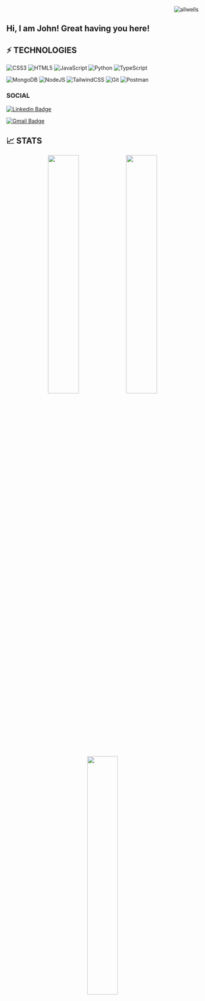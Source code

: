 <p align="right"> <img src="https://komarev.com/ghpvc/?username=kodaas&label=visitors%20&color=202124&style=plastic" alt="allwells" /> </p>

## Hi, I am John! Great having you here! <img src="https://raw.githubusercontent.com/aemmadi/aemmadi/master/wave.gif" width="5px">


<!-- I am Allwell Onen, currently pursuing my BSc in Computer Science from [Anchor University Lagos](https://aul.edu.ng/). I am a tech enthusiast. I am always open to collaborating on projects and innovative ideas. -->

<!-- [![John's github activity graph](https://activity-graph.herokuapp.com/graph?username=kodaas&theme=xcode)](https://git.io/kodaas) -->

## ⚡ TECHNOLOGIES

<!-- ### LANGUAGE -->

![CSS3](https://img.shields.io/badge/css3-%231572B6.svg?style=for-the-badge&logo=css3&logoColor=white)
![HTML5](https://img.shields.io/badge/html5-%23E34F26.svg?style=for-the-badge&logo=html5&logoColor=white)
![JavaScript](https://img.shields.io/badge/javascript-%23323330.svg?style=for-the-badge&logo=javascript&logoColor=%23F7DF1E)
![Python](https://img.shields.io/badge/python-3670A0?style=for-the-badge&logo=python&logoColor=ffdd54)
![TypeScript](https://img.shields.io/badge/typescript-%23007ACC.svg?style=for-the-badge&logo=typescript&logoColor=white)

<!-- ### FRAMEWORKS, PLATFORMS & LIBRARIES -->
![MongoDB](https://img.shields.io/badge/MongoDB-%234ea94b.svg?style=for-the-badge&logo=mongodb&logoColor=white)
![NodeJS](https://img.shields.io/badge/node.js-6DA55F?style=for-the-badge&logo=node.js&logoColor=white)
![TailwindCSS](https://img.shields.io/badge/tailwindcss-%2338B2AC.svg?style=for-the-badge&logo=tailwind-css&logoColor=white)
![Git](https://img.shields.io/badge/git-%23F05033.svg?style=for-the-badge&logo=git&logoColor=white)
![Postman](https://img.shields.io/badge/Postman-FF6C37?style=for-the-badge&logo=postman&logoColor=white)

<!-- ### DATABASES -->


<!-- ![MySQL](https://img.shields.io/badge/mysql-E26D00.svg?style=for-the-badge&logo=mysql&logoColor=white) -->
<!-- 
### ORM

![Prisma](https://img.shields.io/badge/Prisma-3982CE?style=for-the-badge&logo=Prisma&logoColor=white) -->

<!-- ### TESTING -->

<!-- ![cypress](https://img.shields.io/badge/-cypress-%23E5E5E5?style=for-the-badge&logo=cypress&logoColor=058a5e) -->
<!-- ![Jest](https://img.shields.io/badge/-jest-%23C21325?style=for-the-badge&logo=jest&logoColor=white) -->

<!-- ### OPERATING SYSTEM -->

<!-- ![Linux](https://img.shields.io/badge/Linux-FCC624?style=for-the-badge&logo=linux&logoColor=black) -->
<!-- ![Windows](https://img.shields.io/badge/Windows-0078D6?style=for-the-badge&logo=windows&logoColor=white) -->
<!-- 
### IDEs

![Visual Studio Code](https://img.shields.io/badge/Visual%20Studio%20Code-0078d7.svg?style=for-the-badge&logo=visual-studio-code&logoColor=white) -->
<!-- 
### VERSION CONTROL


![GitHub](https://img.shields.io/badge/github-%23121011.svg?style=for-the-badge&logo=github&logoColor=white)
![BitBucket](https://img.shields.io/badge/-Bitbucket-blue) -->
<!-- 
### OTHER

![Babel](https://img.shields.io/badge/Babel-F9DC3e?style=for-the-badge&logo=babel&logoColor=black)
![ESLint](https://img.shields.io/badge/ESLint-4B3263?style=for-the-badge&logo=eslint&logoColor=white)

 -->
### SOCIAL

[![Linkedin Badge](https://img.shields.io/badge/-Kodaas-blue?style=flat-square&logo=Linkedin&logoColor=white&link=https://www.linkedin.com/in/kodaas/)](https://www.linkedin.com/in/kodaas/)
<!-- [![Instagram Badge](https://img.shields.io/badge/-@allwells_official-purple?style=flat-square&logo=instagram&logoColor=white&link=https://instagram.com/allwells_official/)](https://instagram.com/allwells_official) -->
[![Gmail Badge](https://img.shields.io/badge/-johnajala204@gmail.com-c14438?style=flat-square&logo=Gmail&logoColor=white&link=mailto:johnajala204@gmail.com)](mailto:johnajala204@gmail.com)
<!-- [![Website Badge](https://img.shields.io/badge/-Website-black?style=flat-square&logo=google-chrome&logoColor=white&link=https://allwells.vercel.app/)](https://allwells.vercel.app/) -->

<!-- ## 💰 SUPPORT
<p>
<a href='https://www.buymeacoffee.com/allwells' target='_blank'><img height='36' style='border:0px;height:36px;' src='https://cdn.buymeacoffee.com/buttons/v2/default-yellow.png' border='0' alt='Support Allwell on buymecoffee' /></a>
</p> -->

## 📈 STATS

<p align="center">
  <img width="40%" src="https://github-readme-stats.vercel.app/api?username=kodaas&show_icons=true&theme=onedark" />
  <img width="40%" src="https://github-readme-streak-stats.herokuapp.com?user=kodaas&theme=onedark&date_format=M%20j%5B%2C%20Y%5D" />
</p>
<p align="center">
  <img width="40%" src="https://github-readme-stats.vercel.app/api/top-langs/?username=kodaas&theme=onedark&layout=compact" />
</p>
